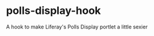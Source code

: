 polls-display-hook
==================

A hook to make Liferay's Polls Display portlet a little sexier